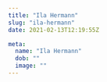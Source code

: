 ```yaml
---
title: "Ila Hermann"
slug: "ila-hermann"
date: 2021-02-13T12:19:55Z

meta:
  name: "Ila Hermann"
  dob: ""
  image: ""
---
```


